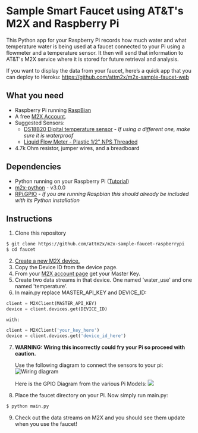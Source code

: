 # Sample Smart Faucet using AT&T's M2X and Raspberry Pi
This Python app for your Raspberry Pi records how much water and what temperature water is being used at a faucet connected to your Pi using a flowmeter and a temperature sensor. It then will send that information to AT&T's M2X service where it is stored for future retrieval and analysis.

If you want to display the data from your faucet, here’s a quick app that you can deploy to Heroku: https://github.com/attm2x/m2x-sample-faucet-web

## What you need
* Raspberry Pi running [RaspBian](http://www.raspbian.org)
* A free [M2X Account](https://m2x.att.com/signup).
* Suggested Sensors:
    * [DS18B20 Digital temperature sensor](http://www.adafruit.com/products/381) - _If using a different one, make sure it is waterproof_
    * [Liquid Flow Meter - Plastic 1/2" NPS Threaded](http://www.adafruit.com/product/828)
* 4.7k Ohm resistor, jumper wires, and a breadboard 

## Dependencies

* Python running on your Raspberry Pi ([Tutorial](https://m2x.att.com/developer/tutorials/raspberry))
* [m2x-python](https://github.com/attm2x/m2x-python) - v3.0.0
* [RPi.GPIO](https://pypi.python.org/pypi/RPi.GPIO) - _If you are running Raspbian this should already be included with its Python installation_ 

## Instructions
1. Clone this repository
 
  ```bash
  $ git clone https://github.com/attm2x/m2x-sample-faucet-raspberrypi
  $ cd faucet
  ```

2. [Create a new M2X device.](https://m2x.att.com/devices?)
3. Copy the Device ID from the device page.
4. From your [M2X account page](https://m2x.att.com/account#master-keys) get your Master Key.
5. Create two data streams in that device. One named 'water_use' and one named 'temperature'.
6. In main.py replace MASTER_API_KEY and DEVICE_ID:
 ```python
client = M2XClient(MASTER_API_KEY)
device = client.devices.get(DEVICE_ID)
```
    with:
 ```python
client = M2XClient('your_key_here')
device = client.devices.get('device_id_here')
```

7. **WARNING: Wiring this incorrectly could fry your Pi so proceed with caution.**

    Use the following diagram to connect the sensors to your pi: ![Wiring diagram](http://i.imgur.com/fOHUP1D.png "Logo Title Text 1")

    Here is the GPIO Diagram from the various Pi Models:
    ![](http://raspi.tv/wp-content/uploads/2014/07/Raspberry-Pi-GPIO-pinouts.png)
8. Place the faucet directory on your Pi. Now simply run main.py:
  ```bash
  $ python main.py
  ```

9. Check out the data streams on M2X and you should see them update when you use the faucet! 
